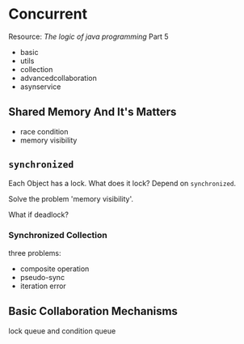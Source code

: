 # Concurrent

Resource: *The logic of java programming* Part 5

-   basic
-   utils
-   collection
-   advancedcollaboration
-   asynservice

## Shared Memory And It's Matters

-   race condition
-   memory visibility

## `synchronized`

Each Object has a lock.
What does it lock? Depend on `synchronized`.

Solve the problem 'memory visibility'.

What if deadlock?

### Synchronized Collection

three problems:

-   composite operation
-   pseudo-sync
-   iteration error

## Basic Collaboration Mechanisms

lock queue and condition queue
